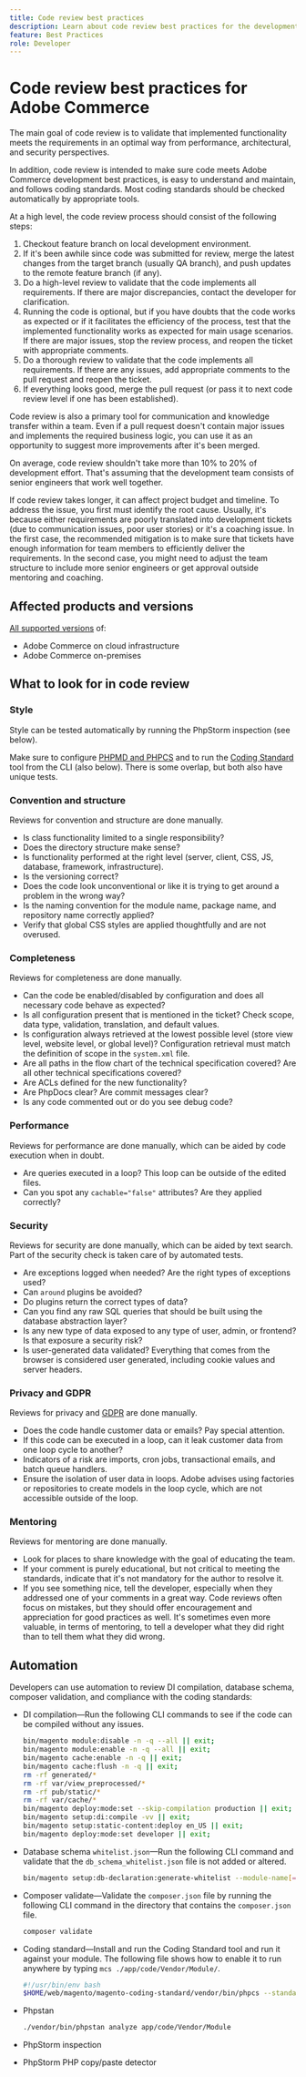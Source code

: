 ```yaml
---
title: Code review best practices
description: Learn about code review best practices for the development phase of Adobe Commerce projects.
feature: Best Practices
role: Developer
---
```


# Code review best practices for Adobe Commerce

The main goal of code review is to validate that implemented functionality meets the requirements in an optimal way from performance, architectural, and security perspectives.

In addition, code review is intended to make sure code meets Adobe Commerce development best practices, is easy to understand and maintain, and follows coding standards. Most coding standards should be checked automatically by appropriate tools.

At a high level, the code review process should consist of the following steps:

1. Checkout feature branch on local development environment.
1. If it's been awhile since code was submitted for review, merge the latest changes from the target branch (usually QA branch), and push updates to the remote feature branch (if any).
1. Do a high-level review to validate that the code implements all requirements. If there are major discrepancies, contact the developer for clarification.
1. Running the code is optional, but if you have doubts that the code works as expected or if it facilitates the efficiency of the process, test that the implemented functionality works as expected for main usage scenarios. If there are major issues, stop the review process, and reopen the ticket with appropriate comments.
1. Do a thorough review to validate that the code implements all requirements. If there are any issues, add appropriate comments to the pull request and reopen the ticket.
1. If everything looks good, merge the pull request (or pass it to next code review level if one has been established).

Code review is also a primary tool for communication and knowledge transfer within a team. Even if a pull request doesn't contain major issues and implements the required business logic, you can use it as an opportunity to suggest more improvements after it's been merged.

On average, code review shouldn't take more than 10% to 20% of development effort. That's assuming that the development team consists of senior engineers that work well together.

If code review takes longer, it can affect project budget and timeline. To address the issue, you first must identify the root cause. Usually, it's because either requirements are poorly translated into development tickets (due to communication issues, poor user stories) or it's a coaching issue. In the first case, the recommended mitigation is to make sure that tickets have enough information for team members to efficiently deliver the requirements. In the second case, you might need to adjust the team structure to include more senior engineers or get approval outside mentoring and coaching.

## Affected products and versions

[All supported versions](../../../release/versions.md) of:

- Adobe Commerce on cloud infrastructure
- Adobe Commerce on-premises

## What to look for in code review

### Style

Style can be tested automatically by running the PhpStorm inspection (see below).

Make sure to configure [PHPMD and PHPCS](https://developer.adobe.com/commerce/php/best-practices/phpstorm/code-inspection/) and to run the [Coding Standard](https://github.com/magento/magento-coding-standard) tool from the CLI (also below). There is some overlap, but both also have unique tests.

### Convention and structure

Reviews for convention and structure are done manually.

- Is class functionality limited to a single responsibility?
- Does the directory structure make sense?
- Is functionality performed at the right level (server, client, CSS, JS, database, framework, infrastructure).
- Is the versioning correct?
- Does the code look unconventional or like it is trying to get around a problem in the wrong way?
- Is the naming convention for the module name, package name, and repository name correctly applied?
- Verify that global CSS styles are applied thoughtfully and are not overused.

### Completeness

Reviews for completeness are done manually.

- Can the code be enabled/disabled by configuration and does all necessary code behave as expected?
- Is all configuration present that is mentioned in the ticket? Check scope, data type, validation, translation, and default values.
- Is configuration always retrieved at the lowest possible level (store view level, website level, or global level)? Configuration retrieval must match the definition of scope in the `system.xml` file.
- Are all paths in the flow chart of the technical specification covered? Are all other technical specifications covered?
- Are ACLs defined for the new functionality?
- Are PhpDocs clear? Are commit messages clear?
- Is any code commented out or do you see debug code?

### Performance

Reviews for performance are done manually, which can be aided by code execution when in doubt.

- Are queries executed in a loop? This loop can be outside of the edited files.
- Can you spot any `cachable="false"` attributes? Are they applied correctly?

### Security

Reviews for security are done manually, which can be aided by text search. Part of the security check is taken care of by automated tests.

- Are exceptions logged when needed? Are the right types of exceptions used?
- Can `around` plugins be avoided?
- Do plugins return the correct types of data?
- Can you find any raw SQL queries that should be built using the database abstraction layer?
- Is any new type of data exposed to any type of user, admin, or frontend? Is that exposure a security risk?
- Is user-generated data validated? Everything that comes from the browser is considered user generated, including cookie values and server headers.

### Privacy and GDPR

Reviews for privacy and [GDPR](../../../security-and-compliance/privacy/gdpr.md) are done manually.

- Does the code handle customer data or emails? Pay special attention.
- If this code can be executed in a loop, can it leak customer data from one loop cycle to another?
- Indicators of a risk are imports, cron jobs, transactional emails, and batch queue handlers.
- Ensure the isolation of user data in loops. Adobe advises using factories or repositories to create models in the loop cycle, which are not accessible outside of the loop.

### Mentoring

Reviews for mentoring are done manually.

- Look for places to share knowledge with the goal of educating the team.
- If your comment is purely educational, but not critical to meeting the standards, indicate that it's not mandatory for the author to resolve it.
- If you see something nice, tell the developer, especially when they addressed one of your comments in a great way. Code reviews often focus on mistakes, but they should offer encouragement and appreciation for good practices as well. It's sometimes even more valuable, in terms of mentoring, to tell a developer what they did right than to tell them what they did wrong.

## Automation

Developers can use automation to review DI compilation, database schema, composer validation, and compliance with the coding standards:

- DI compilation—Run the following CLI commands to see if the code can be compiled without any issues.

  ```bash
  bin/magento module:disable -n -q --all || exit;
  bin/magento module:enable -n -q --all || exit;
  bin/magento cache:enable -n -q || exit;
  bin/magento cache:flush -n -q || exit;
  rm -rf generated/*
  rm -rf var/view_preprocessed/*
  rm -rf pub/static/*
  rm -rf var/cache/*
  bin/magento deploy:mode:set --skip-compilation production || exit;
  bin/magento setup:di:compile -vv || exit;
  bin/magento setup:static-content:deploy en_US || exit;
  bin/magento deploy:mode:set developer || exit;
  ```

- Database schema `whitelist.json`—Run the following CLI command and validate that the `db_schema_whitelist.json` file is not added or altered.

  ```bash
  bin/magento setup:db-declaration:generate-whitelist --module-name[=MODULE-NAME]
  ```

- Composer validate—Validate the `composer.json` file by running the following CLI command in the directory that contains the `composer.json` file.

  ```bash
  composer validate
  ```

- Coding standard—Install and run the Coding Standard tool and run it against your module. The following file shows how to enable it to run anywhere by typing `mcs ./app/code/Vendor/Module/`.

  ```bash
  #!/usr/bin/env bash
  $HOME/web/magento/magento-coding-standard/vendor/bin/phpcs --standard=Magento2 "$@"
  ```

- Phpstan

  ```bash
  ./vendor/bin/phpstan analyze app/code/Vendor/Module
  ```

- PhpStorm inspection

- PhpStorm PHP copy/paste detector
